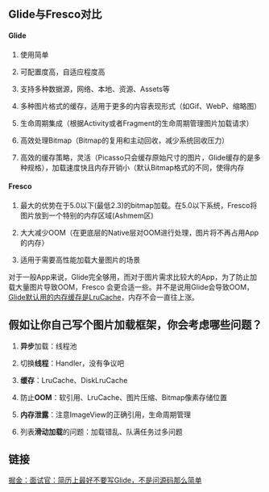 ## Glide与Fresco对比

#### Glide
1. 使用简单

2. 可配置度高，自适应程度高

3. 支持多种数据源，网络、本地、资源、Assets等

4. 多种图片格式的缓存，适用于更多的内容表现形式（如Gif、WebP、缩略图）

5. 生命周期集成（根据Activity或者Fragment的生命周期管理图片加载请求）

6. 高效处理Bitmap（Bitmap的复用和主动回收，减少系统回收压力）

7. 高效的缓存策略，灵活（Picasso只会缓存原始尺寸的图片，Glide缓存的是多种规格），加载速度快且内存开销小（默认Bitmap格式的不同，使得内存

#### Fresco
1. 最大的优势在于5.0以下(最低2.3)的bitmap加载。在5.0以下系统，Fresco将图片放到一个特别的内存区域(Ashmem区)

2. 大大减少OOM（在更底层的Native层对OOM进行处理，图片将不再占用App的内存）

3. 适用于需要高性能加载大量图片的场景

对于一般App来说，Glide完全够用，而对于图片需求比较大的App，为了防止加载大量图片导致OOM，Fresco 会更合适一些。并不是说用Glide会导致OOM，<u>Glide默认用的内存缓存是LruCache</u>，内存不会一直往上涨。


## 假如让你自己写个图片加载框架，你会考虑哪些问题？

1. **异步**加载：线程池

2. 切换**线程**：Handler，没有争议吧

3. **缓存**：LruCache、DiskLruCache

4. 防止**OOM**：软引用、LruCache、图片压缩、Bitmap像素存储位置

5. **内存泄露**：注意ImageView的正确引用，生命周期管理

6. 列表**滑动加载**的问题：加载错乱、队满任务过多问题


## 链接
[掘金：面试官：简历上最好不要写Glide，不是问源码那么简单](https://juejin.im/post/5dbeda27e51d452a161e00c8)